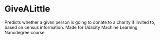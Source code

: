 # GiveALittle
Predicts whether a given person is going to donate to a charity if invited to, based on census information.
Made for Udacity Machine Learning Nanodegree course
